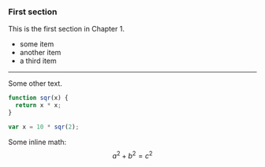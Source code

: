### First section

This is the first section in Chapter 1.

* some item
* another item
* a third item

---

Some other text.

```js
function sqr(x) {
  return x * x;
}
```



```JavaScript
var x = 10 * sqr(2);
```



Some inline math: $$a^2 + b^2 = c^2$$



